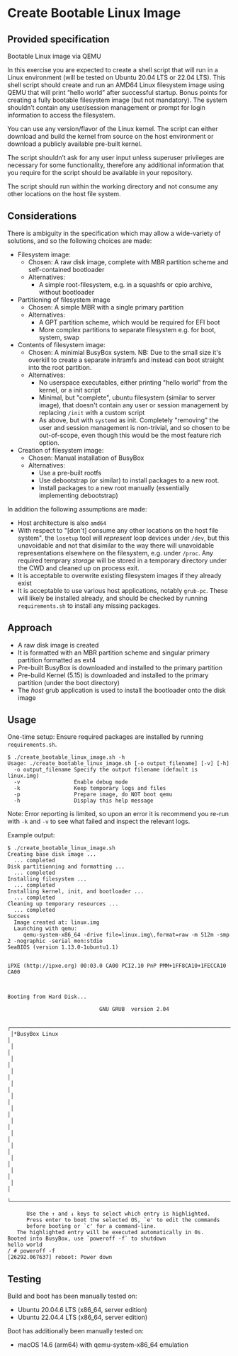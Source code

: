# Create Bootable Linux Image

## Provided specification

Bootable Linux image via QEMU

In this exercise you are expected to create a shell script that will run in a Linux environment (will be tested on Ubuntu 20.04 LTS or 22.04 LTS). This shell script should create and run an AMD64 Linux filesystem image using QEMU that will print “hello world” after successful startup. Bonus points for creating a fully bootable filesystem image (but not mandatory). The system shouldn’t contain any user/session management or prompt for login information to access the filesystem.  

You can use any version/flavor of the Linux kernel. The script can either download and build the kernel from source on the host environment or download a publicly available pre-built kernel.

The script shouldn’t ask for any user input unless superuser privileges are necessary for some functionality, therefore any additional information that you require for the script should be available in your repository.

The script should run within the working directory and not consume any other locations on the host file system.

## Considerations

There is ambiguity in the specification which may allow a wide-variety of solutions, and so the following choices are made:

- Filesystem image:
  - Chosen: A raw disk image, complete with MBR partition scheme and self-contained bootloader
  - Alternatives:
    - A simple root-filesystem, e.g. in a squashfs or cpio archive, without bootloader
- Partitioning of filesystem image
  - Chosen: A simple MBR with a single primary partition
  - Alternatives:
    - A GPT partition scheme, which would be required for EFI boot
    - More complex partitions to separate filesystem e.g. for boot, system, swap
- Contents of filesystem image:
  - Chosen: A minimial BusyBox system. NB: Due to the small size it's overkill to create a separate initramfs and instead can boot straight into the root partition.
  - Alternatives:
    - No userspace executables, either printing "hello world" from the kernel, or a init script
    - Minimal, but "complete", ubuntu filesystem (similar to server image), that doesn't contain any user or session management by replacing `/init` with a custom script
    - As above, but with `systemd` as init. Completely "removing" the user and session management is non-trivial, and so chosen to be out-of-scope, even though this would be the most feature rich option.
- Creation of filesystem image:
  - Chosen: Manual installation of BusyBox
  - Alternatives:
    - Use a pre-built rootfs
    - Use debootstrap (or similar) to install packages to a new root.
    - Install packages to a new root manually (essentially implementing debootstrap)

In addition the following assumptions are made:
- Host architecture is also `amd64`
- With respect to "[don't] consume any other locations on the host file system", the `losetup` tool will *represent* loop devices under `/dev`, but this unavoidable and not that disimilar to the way there will unavoidable representations elsewhere on the filesystem, e.g. under `/proc`. Any required temprary *storage* will be stored in a temporary directory under the CWD and cleaned up on process exit.
- It is acceptable to overwrite existing filesystem images if they already exist
- It is acceptable to use various host applications, notably `grub-pc`. These will likely be installed already, and should be checked by running `requirements.sh` to install any missing packages.
  
## Approach

- A raw disk image is created
- It is formatted with an MBR partition scheme and singular primary partition formatted as ext4
- Pre-built BusyBox is downloaded and installed to the primary partition
- Pre-build Kernel (5.15) is downloaded and installed to the primary partition (under the boot directory)
- The *host* grub application is used to install the bootloader onto the disk image

## Usage

One-time setup: Ensure required packages are installed by running `requirements.sh`.

```
$ ./create_bootable_linux_image.sh -h
Usage: ./create_bootable_linux_image.sh [-o output_filename] [-v] [-h]
  -o output_filename Specify the output filename (default is linux.img)
  -v                 Enable debug mode
  -k                 Keep temporary logs and files
  -p                 Prepare image, do NOT boot qemu
  -h                 Display this help message
```

Note: Error reporting is limited, so upon an error it is recommend you re-run with `-k` and `-v` to see what failed and inspect the relevant logs.

Example output:

```
$ ./create_bootable_linux_image.sh
Creating base disk image ...
  ... completed
Disk partitionning and formatting ...
  ... completed
Installing filesystem ...
  ... completed
Installing kernel, init, and bootloader ...
  ... completed
Cleaning up temporary resources ...
  ... completed
Success
  Image created at: linux.img
  Launching with qemu:
     qemu-system-x86_64 -drive file=linux.img\,format=raw -m 512m -smp 2 -nographic -serial mon:stdio
SeaBIOS (version 1.13.0-1ubuntu1.1)


iPXE (http://ipxe.org) 00:03.0 CA00 PCI2.10 PnP PMM+1FF8CA10+1FECCA10 CA00



Booting from Hard Disk...

                             GNU GRUB  version 2.04

 ┌────────────────────────────────────────────────────────────────────────────┐
 │*BusyBox Linux                                                              │
 │                                                                            │
 │                                                                            │
 │                                                                            │
 │                                                                            │
 │                                                                            │
 │                                                                            │
 │                                                                            │
 │                                                                            │
 │                                                                            │
 │                                                                            │
 │                                                                            │
 │                                                                            │
 └────────────────────────────────────────────────────────────────────────────┘

      Use the ↑ and ↓ keys to select which entry is highlighted.
      Press enter to boot the selected OS, `e' to edit the commands
      before booting or `c' for a command-line.
   The highlighted entry will be executed automatically in 0s.
Booted into BusyBox, use `poweroff -f` to shutdown
hello world
/ # poweroff -f
[26292.067637] reboot: Power down
```

## Testing

Build and boot has been manually tested on:
- Ubuntu 20.04.6 LTS (x86_64, server edition)
- Ubuntu 22.04.4 LTS (x86_64, server edition)

Boot has additionally been manually tested on:
- macOS 14.6 (arm64) with qemu-system-x86_64 emulation